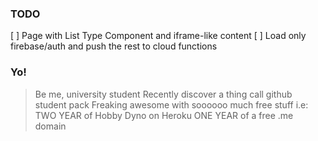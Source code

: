 ### TODO
[ ] Page with List Type Component and iframe-like content
[ ] Load only firebase/auth and push the rest to cloud functions

### Yo!
> Be me, university student
> Recently discover a thing call github student pack
> Freaking awesome with soooooo much free stuff
> i.e: TWO YEAR of Hobby Dyno on Heroku
> ONE YEAR of a free .me domain